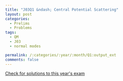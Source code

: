 ```yaml
---
title: "J03Q1 &ndash; Central Potential Scattering"
layout: post
categories:
  - Prelims
  - Problems
tags:
  - QM
  - J03
  - normal modes

permalink: /:categories/:year/:month/Q1:output_ext
comments: false
---
```

<object data="2003J1Q.pdf" type="application/pdf" width="100%" height="500"></object>
<div class="message"><a href='https://princetonprelim.com/prelim/10/'>Check for solutions to this year's exam</a></div>